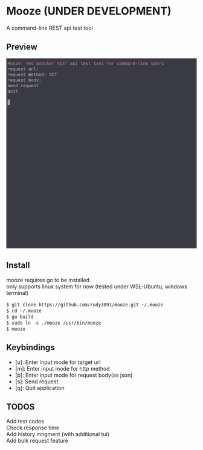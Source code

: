 # Mooze (**UNDER DEVELOPMENT**)
A command-line REST api test tool  
  
## Preview
  
![0-0-2-image](./asset/image/0-0-2.gif)
  
## Install
mooze requires go to be installed  
only supports linux system for now (tested under WSL-Ubuntu, windows terminal)  
```
$ git clone https://github.com/rudy3091/mooze.git ~/.mooze
$ cd ~/.mooze
$ go build
$ sudo ln -s ./mooze /usr/bin/mooze
$ mooze
```
  
## Keybindings
- \[u\]: Enter input mode for target url  
- \[m\]: Enter input mode for http method  
- \[b\]: Enter input mode for request body(as json)  
- \[s\]: Send request  
- \[q\]: Quit application  
  
## TODOS
Add test codes  
Check response time  
Add history mngment (with additional tui)  
Add bulk request feature  
